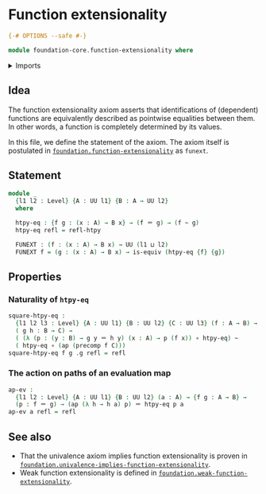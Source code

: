 # Function extensionality

```agda
{-# OPTIONS --safe #-}

module foundation-core.function-extensionality where
```

<details><summary>Imports</summary>

```agda
open import foundation-core.equivalences
open import foundation-core.functions
open import foundation-core.homotopies
open import foundation-core.identity-types
open import foundation-core.universe-levels
```

</details>

## Idea

The function extensionality axiom asserts that identifications of (dependent)
functions are equivalently described as pointwise equalities between them. In
other words, a function is completely determined by its values.

In this file, we define the statement of the axiom. The axiom itself is
postulated in
[`foundation.function-extensionality`](foundation.function-extensionality.md) as
`funext`.

## Statement

```agda
module _
  {l1 l2 : Level} {A : UU l1} {B : A → UU l2}
  where

  htpy-eq : {f g : (x : A) → B x} → (f ＝ g) → (f ~ g)
  htpy-eq refl = refl-htpy

  FUNEXT : (f : (x : A) → B x) → UU (l1 ⊔ l2)
  FUNEXT f = (g : (x : A) → B x) → is-equiv (htpy-eq {f} {g})
```

## Properties

### Naturality of `htpy-eq`

```agda
square-htpy-eq :
  {l1 l2 l3 : Level} {A : UU l1} {B : UU l2} {C : UU l3} (f : A → B) →
  ( g h : B → C) →
  ( (λ (p : (y : B) → g y ＝ h y) (x : A) → p (f x)) ∘ htpy-eq) ~
  ( htpy-eq ∘ (ap (precomp f C)))
square-htpy-eq f g .g refl = refl
```

### The action on paths of an evaluation map

```agda
ap-ev :
  {l1 l2 : Level} {A : UU l1} {B : UU l2} (a : A) → {f g : A → B} →
  (p : f ＝ g) → (ap (λ h → h a) p) ＝ htpy-eq p a
ap-ev a refl = refl
```

## See also

- That the univalence axiom implies function extensionality is proven in
  [`foundation.univalence-implies-function-extensionality`](foundation.univalence-implies-function-extensionality.md).
- Weak function extensionality is defined in
  [`foundation.weak-function-extensionality`](foundation.weak-function-extensionality.md).
